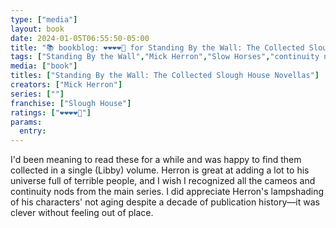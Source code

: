 ```yaml
---
type: ["media"]
layout: book
date: 2024-01-05T06:55:50-05:00
title: "📚 bookblog: ❤️❤️❤️❤️🖤 for Standing By the Wall: The Collected Slough House Novellas, by Mick Herron"
tags: ["Standing By the Wall","Mick Herron","Slow Horses","continuity nod","cameo"]
media: ["book"]
titles: ["Standing By the Wall: The Collected Slough House Novellas"]
creators: ["Mick Herron"]
series: [""]
franchise: ["Slough House"]
ratings: ["❤️❤️❤️❤️🖤"]
params:
  entry:
---
```


I'd been meaning to read these for a while and was happy to find them collected in a single (Libby) volume. Herron is great at adding a lot to his universe full of terrible people, and I wish I recognized all the cameos and continuity nods from the main series. I did appreciate Herron's lampshading of his characters' not aging despite a decade of publication history—it was clever without feeling out of place.
